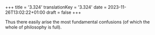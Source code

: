 +++
title = '3.324'
translationKey = '3.324'
date = 2023-11-26T13:02:22+01:00
draft = false
+++

Thus there easily arise the most fundamental confusions (of which the whole of philosophy is full).
